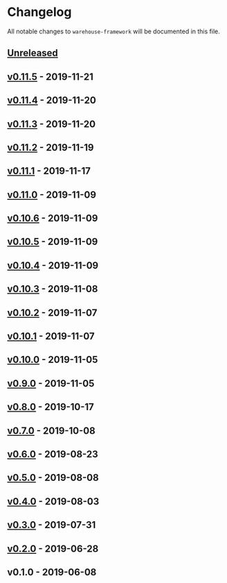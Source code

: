 # Changelog

All notable changes to `warehouse-framework` will be documented in this file.

## [Unreleased]

## [v0.11.5] - 2019-11-21

## [v0.11.4] - 2019-11-20

## [v0.11.3] - 2019-11-20

## [v0.11.2] - 2019-11-19

## [v0.11.1] - 2019-11-17

## [v0.11.0] - 2019-11-09

## [v0.10.6] - 2019-11-09

## [v0.10.5] - 2019-11-09

## [v0.10.4] - 2019-11-09

## [v0.10.3] - 2019-11-08

## [v0.10.2] - 2019-11-07

## [v0.10.1] - 2019-11-07

## [v0.10.0] - 2019-11-05

## [v0.9.0] - 2019-11-05

## [v0.8.0] - 2019-10-17

## [v0.7.0] - 2019-10-08

## [v0.6.0] - 2019-08-23

## [v0.5.0] - 2019-08-08

## [v0.4.0] - 2019-08-03

## [v0.3.0] - 2019-07-31

## [v0.2.0] - 2019-06-28

## v0.1.0 - 2019-06-08

[Unreleased]: https://github.com/mvdnbrk/warehouse-framework/compare/v0.11.5...HEAD
[v0.11.5]: https://github.com/mvdnbrk/warehouse-framework/compare/v0.11.4...v0.11.5
[v0.11.4]: https://github.com/mvdnbrk/warehouse-framework/compare/v0.11.3...v0.11.4
[v0.11.3]: https://github.com/mvdnbrk/warehouse-framework/compare/v0.11.2...v0.11.3
[v0.11.2]: https://github.com/mvdnbrk/warehouse-framework/compare/v0.11.1...v0.11.2
[v0.11.1]: https://github.com/mvdnbrk/warehouse-framework/compare/v0.11.0...v0.11.1
[v0.11.0]: https://github.com/mvdnbrk/warehouse-framework/compare/v0.10.6...v0.11.0
[v0.10.6]: https://github.com/mvdnbrk/warehouse-framework/compare/v0.10.5...v0.10.6
[v0.10.5]: https://github.com/mvdnbrk/warehouse-framework/compare/v0.10.4...v0.10.5
[v0.10.4]: https://github.com/mvdnbrk/warehouse-framework/compare/v0.10.3...v0.10.4
[v0.10.3]: https://github.com/mvdnbrk/warehouse-framework/compare/v0.10.2...v0.10.3
[v0.10.2]: https://github.com/mvdnbrk/warehouse-framework/compare/v0.10.1...v0.10.2
[v0.10.1]: https://github.com/mvdnbrk/warehouse-framework/compare/v0.10.0...v0.10.1
[v0.10.0]: https://github.com/mvdnbrk/warehouse-framework/compare/v0.9.0...v0.10.0
[v0.9.0]: https://github.com/mvdnbrk/warehouse-framework/compare/v0.8.0...v0.9.0
[v0.8.0]: https://github.com/mvdnbrk/warehouse-framework/compare/v0.7.0...v0.8.0
[v0.7.0]: https://github.com/mvdnbrk/warehouse-framework/compare/v0.6.0...v0.7.0
[v0.6.0]: https://github.com/mvdnbrk/warehouse-framework/compare/v0.5.0...v0.6.0
[v0.5.0]: https://github.com/mvdnbrk/warehouse-framework/compare/v0.4.0...v0.5.0
[v0.4.0]: https://github.com/mvdnbrk/warehouse-framework/compare/v0.3.0...v0.4.0
[v0.3.0]: https://github.com/mvdnbrk/warehouse-framework/compare/v0.2.0...v0.3.0
[v0.2.0]: https://github.com/mvdnbrk/warehouse-framework/compare/v0.1.0...v0.2.0
